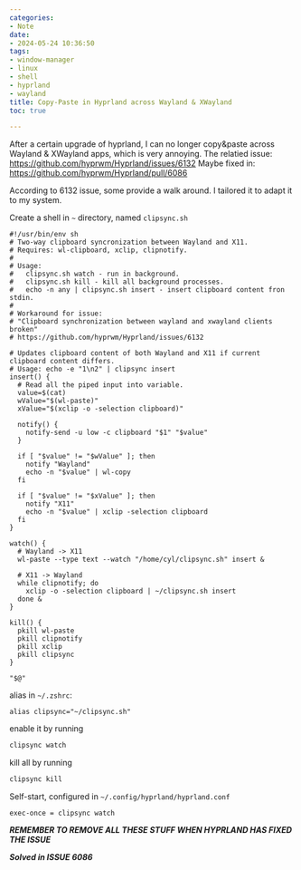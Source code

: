 ```yaml
---
categories:
- Note
date:
- 2024-05-24 10:36:50
tags:
- window-manager
- linux
- shell
- hyprland
- wayland
title: Copy-Paste in Hyprland across Wayland & XWayland
toc: true

---
```

After a certain upgrade of hyprland, I can no longer copy&paste across Wayland & XWayland apps, which is very annoying.
The relatied issue: https://github.com/hyprwm/Hyprland/issues/6132
Maybe fixed in: https://github.com/hyprwm/Hyprland/pull/6086

According to 6132 issue, some provide a walk around. I tailored it to adapt it to my system.

Create a shell in `~` directory, named `clipsync.sh`
```shell
#!/usr/bin/env sh
# Two-way clipboard syncronization between Wayland and X11.
# Requires: wl-clipboard, xclip, clipnotify.
#
# Usage:
#   clipsync.sh watch - run in background.
#   clipsync.sh kill - kill all background processes.
#   echo -n any | clipsync.sh insert - insert clipboard content fron stdin.
#
# Workaround for issue:
# "Clipboard synchronization between wayland and xwayland clients broken"
# https://github.com/hyprwm/Hyprland/issues/6132

# Updates clipboard content of both Wayland and X11 if current clipboard content differs.
# Usage: echo -e "1\n2" | clipsync insert
insert() {
  # Read all the piped input into variable.
  value=$(cat)
  wValue="$(wl-paste)"
  xValue="$(xclip -o -selection clipboard)"

  notify() {
    notify-send -u low -c clipboard "$1" "$value"
  }

  if [ "$value" != "$wValue" ]; then
    notify "Wayland"
    echo -n "$value" | wl-copy
  fi

  if [ "$value" != "$xValue" ]; then
    notify "X11"
    echo -n "$value" | xclip -selection clipboard
  fi
}

watch() {
  # Wayland -> X11
  wl-paste --type text --watch "/home/cyl/clipsync.sh" insert &

  # X11 -> Wayland
  while clipnotify; do
    xclip -o -selection clipboard | ~/clipsync.sh insert
  done &
}

kill() {
  pkill wl-paste
  pkill clipnotify
  pkill xclip
  pkill clipsync
}

"$@"
```

alias in `~/.zshrc`:
```
alias clipsync="~/clipsync.sh"
```


enable it by running
```bash
clipsync watch
```

kill all by running
```bash
clipsync kill
```

Self-start, configured in `~/.config/hyprland/hyprland.conf`
```
exec-once = clipsync watch
```

***REMEMBER TO REMOVE ALL THESE STUFF WHEN HYPRLAND HAS FIXED THE ISSUE***

***Solved in ISSUE 6086***
